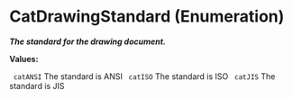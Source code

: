# CatDrawingStandard (Enumeration)

**_The standard for the drawing document._**

**Values:**

` catANSI`      The standard is ANSI
` catISO`      The standard is ISO
` catJIS`      The standard is JIS